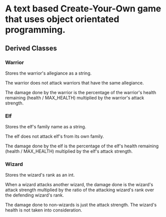 # A text based Create-Your-Own game that uses object orientated programming.

## Derived Classes
### Warrior
Stores the warrior's allegiance as a string.

The warrior does not attack warriors that have the same allegiance.

The damage done by the warrior is the percentage of the warrior's health remaining (health / MAX_HEALTH) multiplied by the warrior's attack strength.

### Elf
Stores the elf's family name as a string.

The elf does not attack elf's from its own family.

The damage done by the elf is the percentage of the elf's health remaining (health / MAX_HEALTH) multiplied by the elf's attack strength.

### Wizard
Stores the wizard's rank as an int.

When a wizard attacks another wizard, the damage done is the wizard's attack strength multiplied by the ratio of the attacking wizard's rank over the defending wizard's rank.

The damage done to non-wizards is just the attack strength. The wizard's health is not taken into consideration.

